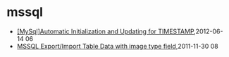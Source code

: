 # mssql
* [[MySql]Automatic Initialization and Updating for TIMESTAMP](/2012/2012-06-14-mysqlautomatic-initialization-and-updating-for-timestamp),2012-06-14 06
* [MSSQL Export/Import Table Data with image type field](/2011/2011-11-30-mssql-exportimport-table-data-with-image-type-field),2011-11-30 08
